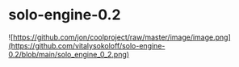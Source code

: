 # solo-engine-0.2
![https://github.com/jon/coolproject/raw/master/image/image.png](https://github.com/vitalysokoloff/solo-engine-0.2/blob/main/solo_engine_0_2.png)